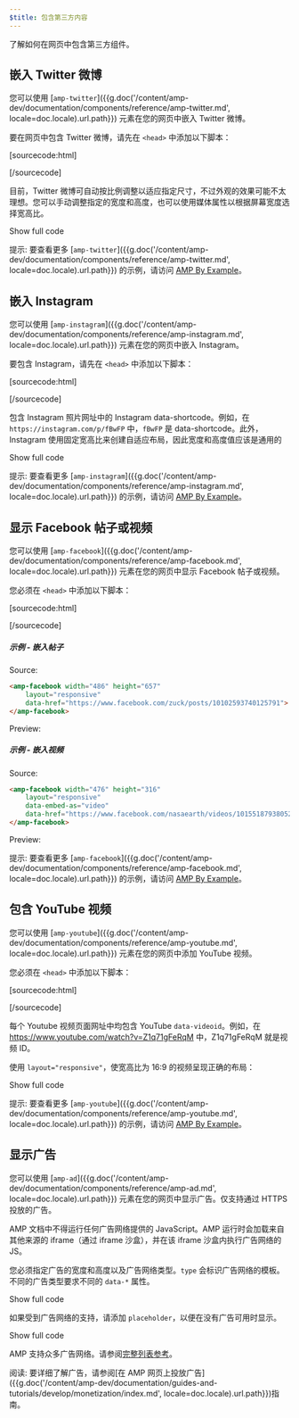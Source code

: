 ```yaml
---
$title: 包含第三方内容
---
```


了解如何在网页中包含第三方组件。

## 嵌入 Twitter 微博

您可以使用 [`amp-twitter`]({{g.doc('/content/amp-dev/documentation/components/reference/amp-twitter.md', locale=doc.locale).url.path}}) 元素在您的网页中嵌入 Twitter 微博。

要在网页中包含 Twitter 微博，请先在 `<head>` 中添加以下脚本：

[sourcecode:html]
<script async custom-element="amp-twitter" src="https://cdn.ampproject.org/v0/amp-twitter-0.1.js"></script>
[/sourcecode]

目前，Twitter 微博可自动按比例调整以适应指定尺寸，不过外观的效果可能不太理想。您可以手动调整指定的宽度和高度，也可以使用媒体属性以根据屏幕宽度选择宽高比。

<!-- embedded twitter example -->
<div>
<amp-iframe height="174"
            layout="fixed-height"
            sandbox="allow-scripts allow-forms allow-same-origin"
            resizable
            src="https://ampproject-b5f4c.firebaseapp.com/examples/thirdparty.twitter.embed.html">
  <div overflow tabindex="0" role="button" aria-label="Show more">Show full code</div>
  <div placeholder></div>
</amp-iframe>
</div>

提示: 要查看更多 [`amp-twitter`]({{g.doc('/content/amp-dev/documentation/components/reference/amp-twitter.md', locale=doc.locale).url.path}}) 的示例，请访问 [AMP By Example](https://ampbyexample.com/components/amp-twitter/)。

## 嵌入 Instagram

您可以使用 [`amp-instagram`]({{g.doc('/content/amp-dev/documentation/components/reference/amp-instagram.md', locale=doc.locale).url.path}}) 元素在您的网页中嵌入 Instagram。

要包含 Instagram，请先在 `<head>` 中添加以下脚本：

[sourcecode:html]
<script async custom-element="amp-instagram" src="https://cdn.ampproject.org/v0/amp-instagram-0.1.js"></script>
[/sourcecode]

包含 Instagram 照片网址中的 Instagram data-shortcode。例如，在 `https://instagram.com/p/fBwFP` 中，`fBwFP` 是 data-shortcode。此外，Instagram 使用固定宽高比来创建自适应布局，因此宽度和高度值应该是通用的

<!-- embedded Instagram example -->
<div>
<amp-iframe height="174"
            layout="fixed-height"
            sandbox="allow-scripts allow-forms allow-same-origin"
            resizable
            src="https://ampproject-b5f4c.firebaseapp.com/examples/thirdparty.instagram.embed.html">
  <div overflow tabindex="0" role="button" aria-label="Show more">Show full code</div>
  <div placeholder></div>
</amp-iframe>
</div>

提示: 要查看更多 [`amp-instagram`]({{g.doc('/content/amp-dev/documentation/components/reference/amp-instagram.md', locale=doc.locale).url.path}}) 的示例，请访问 [AMP By Example](https://ampbyexample.com/components/amp-instagram/)。

## 显示 Facebook 帖子或视频

您可以使用 [`amp-facebook`]({{g.doc('/content/amp-dev/documentation/components/reference/amp-facebook.md', locale=doc.locale).url.path}}) 元素在您的网页中显示 Facebook 帖子或视频。

您必须在 `<head>` 中添加以下脚本：

[sourcecode:html]
<script async custom-element="amp-facebook" src="https://cdn.ampproject.org/v0/amp-facebook-0.1.js"></script>
[/sourcecode]

##### 示例 - 嵌入帖子

Source:
```html
<amp-facebook width="486" height="657"
    layout="responsive"
    data-href="https://www.facebook.com/zuck/posts/10102593740125791">
</amp-facebook>
```
Preview:
<amp-facebook width="486" height="657"
    layout="responsive"
    data-href="https://www.facebook.com/zuck/posts/10102593740125791">
</amp-facebook>

##### 示例 - 嵌入视频

Source:
```html
<amp-facebook width="476" height="316"
    layout="responsive"
    data-embed-as="video"
    data-href="https://www.facebook.com/nasaearth/videos/10155187938052139">
</amp-facebook>
```
Preview:
<amp-facebook width="476" height="316"
    layout="responsive"
    data-embed-as="video"
    data-href="https://www.facebook.com/nasaearth/videos/10155187938052139">
</amp-facebook>

提示: 要查看更多 [`amp-facebook`]({{g.doc('/content/amp-dev/documentation/components/reference/amp-facebook.md', locale=doc.locale).url.path}}) 的示例，请访问 [AMP By Example](https://ampbyexample.com/components/amp-facebook/)。

## 包含 YouTube 视频

您可以使用 [`amp-youtube`]({{g.doc('/content/amp-dev/documentation/components/reference/amp-youtube.md', locale=doc.locale).url.path}}) 元素在您的网页中添加 YouTube 视频。

您必须在 `<head>` 中添加以下脚本：

[sourcecode:html]
<script async custom-element="amp-youtube" src="https://cdn.ampproject.org/v0/amp-youtube-0.1.js"></script>
[/sourcecode]

每个 Youtube 视频页面网址中均包含 YouTube `data-videoid`。例如，在 https://www.youtube.com/watch?v=Z1q71gFeRqM 中，Z1q71gFeRqM 就是视频 ID。

使用 `layout="responsive"`，使宽高比为 16:9 的视频呈现正确的布局：

<!-- embedded youtube example -->
<div>
<amp-iframe height="174"
            layout="fixed-height"
            sandbox="allow-scripts allow-forms allow-same-origin"
            resizable
            src="https://ampproject-b5f4c.firebaseapp.com/examples/responsive.youtube.embed.html">
  <div overflow tabindex="0" role="button" aria-label="Show more">Show full code</div>
  <div placeholder></div>
</amp-iframe>
</div>

提示: 要查看更多 [`amp-youtube`]({{g.doc('/content/amp-dev/documentation/components/reference/amp-youtube.md', locale=doc.locale).url.path}}) 的示例，请访问 [AMP By Example](https://ampbyexample.com/components/amp-youtube/)。

## 显示广告

您可以使用 [`amp-ad`]({{g.doc('/content/amp-dev/documentation/components/reference/amp-ad.md', locale=doc.locale).url.path}}) 元素在您的网页中显示广告。仅支持通过 HTTPS 投放的广告。

AMP 文档中不得运行任何广告网络提供的 JavaScript。AMP 运行时会加载来自其他来源的 iframe（通过 iframe 沙盒），并在该 iframe 沙盒内执行广告网络的 JS。

您必须指定广告的宽度和高度以及广告网络类型。`type` 会标识广告网络的模板。不同的广告类型要求不同的 `data-*` 属性。

<!-- embedded ad example -->
<div>
<amp-iframe height="212"
            layout="fixed-height"
            sandbox="allow-scripts allow-forms allow-same-origin"
            resizable
            src="https://ampproject-b5f4c.firebaseapp.com/examples/thirdparty.ad-basic.embed.html">
  <div overflow tabindex="0" role="button" aria-label="Show more">Show full code</div>
  <div placeholder></div>
</amp-iframe>
</div>

如果受到广告网络的支持，请添加 `placeholder`，以便在没有广告可用时显示。

<!-- embedded ad example -->
<div>
<amp-iframe height="232"
            layout="fixed-height"
            sandbox="allow-scripts allow-forms allow-same-origin"
            resizable
            src="https://ampproject-b5f4c.firebaseapp.com/examples/thirdparty.ad-placeholder.embed.html">
  <div overflow tabindex="0" role="button" aria-label="Show more">Show full code</div>
  <div placeholder></div>
</amp-iframe>
</div>

AMP 支持众多广告网络。请参阅[完整列表参考](/zh_cn/docs/reference/components/amp-ad.html#supported-ad-networks)。

阅读: 要详细了解广告，请参阅[在 AMP 网页上投放广告]({{g.doc('/content/amp-dev/documentation/guides-and-tutorials/develop/monetization/index.md', locale=doc.locale).url.path}})指南。
